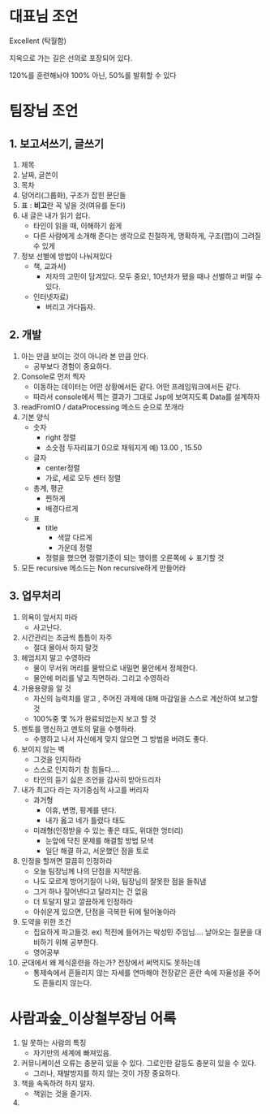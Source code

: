 # 대표님 조언

Excellent (탁월함)

지옥으로 가는 길은 선의로 포장되어 있다.

120%를 훈련해놔야 100% 아닌, 50%를 발휘할 수 있다

# 팀장님 조언

## 1. 보고서쓰기, 글쓰기

1. 제목
2. 날짜, 글쓴이
3. 목차
4. 덩어리(그룹화), 구조가 잡힌 문단들
5. 표 : **비고**란 꼭 넣을 것(여유를 둔다)
6. 내 글은 내가 읽기 쉽다. 
   - 타인이 읽을 때, 이해하기 쉽게
   - 다른 사람에게 소개해 준다는 생각으로 친절하게, 명확하게, 구조(맵)이 그려질 수 있게
7. 정보 선별에 방법이 나눠져있다
   - 책, 교과서) 
     - 저자의 고민이 담겨있다. 모두 중요!, 10년차가 됐을 때나 선별하고 버릴 수 있다.
   - 인터넷자료)
     -  버리고 가다듬자.



## 2. 개발

1. 아는 만큼 보이는 것이 아니라 본 만큼 안다.
   - 공부보다 경험이 중요하다.
2. Console로 먼저 찍자 
   - 이동하는 데이터는 어떤 상황에서든 같다. 어떤 프레임워크에서든 같다.
   - 따라서 console에서 찍는 결과가 그대로 Jsp에 보여지도록 Data를 설계하자
3. readFromIO / dataProcessing 메소드 순으로 쪼개라
4. 기본 양식
   - 숫자
     -  right 정렬
     - 소숫점 두자리표기 0으로 채워지게 예) 13.00 ,  15.50
   - 글자 
     - center정렬
     - 가로, 세로 모두 센터 정렬
   - 총계, 평균
     - 찐하게
     - 배경다르게
   - 표
     - title
       -  색깔 다르게
       - 가운데 정렬
     - 정렬을 했으면 정렬기준이 되는 행이름 오른쪽에 ↓ 표기할 것
5. 모든 recursive 메소드는 Non recursive하게 만들어라

## 3. 업무처리

1. 의욕이 앞서지 마라
   - 사고난다.
2. 시간관리는 조금씩 틈틈이 자주
   - 절대 몰아서 하지 말것
3. 헤엄치지 말고 수영하라
   - 물이 무서워 머리를 물밖으로 내밀면 물안에서 정체한다.
   - 물안에 머리를 넣고 직면하라. 그리고 수영하라
4. 가용용량을 알 것
   - 자신의 능력치를 알고 , 주어진 과제에 대해 마감일을 스스로 계산하여 보고할 것
   - 100%중 몇 %가 완료되었는지 보고 할 것
5. 멘토를 맹신하고 멘토의 말을 수행하라.
   -  수행하고 나서 자신에게 맞지 않으면 그 방법을 버려도 좋다.
6. 보이지 않는 벽
   - 그것을  인지하라 
   - 스스로 인지하기 참 힘들다....
   - 타인의 듣기 싫은 조언을 감사히 받아드리자
7. 내가 최고다  라는 자기중심적 사고를 버리자
   - 과거형
     - 이휴, 변명, 핑계를 댄다.
     - 내가 옳고 네가 틀렸다 태도
   - 미래형(인정받을 수 있는 좋은 태도, 위대한 엉터리)
     - 눈앞에 닥친 문제를 해결할 방법 모색
     - 일단 해결 하고, 서운했던 점을 토로
8. 인정을 할꺼면 깔끔히 인정하라
   - 오늘 팀장님께 나의 단점을 지적받음.
   - 나도 모르게 방어기질이 나와, 팀장님의 잘못한 점을 들춰냄
   - 그거 하나 짚어낸다고 달라지는 건 없음
   - 더 토달지 말고 깔끔하게 인정하라
   - 아쉬운게 있으면, 단점을 극복한 뒤에 털어놓아라
9. 도약을 위한 조건
   - 집요하게 파고들것. ex) 적진에 들어가는 박성민 주임님.... 날아오는 질문을 대비하기 위해 공부한다.
   - 영어공부
10. 군대에서 왜 제식훈련을 하는가? 전장에서 써먹지도 못하는데
    - 통제속에서 흔들리지 않는 자세를 연마해야 전장같은 혼란 속에 자율성을 주어도 흔들리지 않는다.

# 사람과숲_이상철부장님 어록

1. 일 못하는 사람의 특징
   - 자기만의 세계에 빠져있음.
2. 커뮤니케이션 오류는 충분히 있을 수 있다. 그로인한 갈등도 충분히 있을 수 있다.
   - 그러나, 재발방지를 하지 않는 것이 가장 중요하다.
3. 책을 속독하려 하지 말자. 
   - 책읽는 것을 즐기자.
4. 



